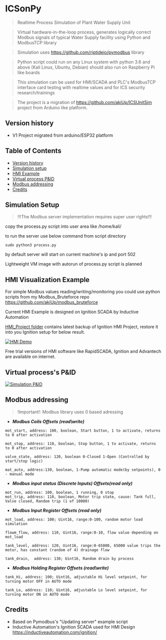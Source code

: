 # ICSonPy
> Realtime Process Simulation of Plant Water Supply Unit

> Virtual hardware-in-the-loop process, generates logically correct Modbus signals of typical Water Supply facility using Python and ModbusTCP library

> Simulation uses https://github.com/riptideio/pymodbus library

> Python script could run on any Linux system with python 3.6 and above (Kali Linux, Ubuntu, Debian) should also run on Raspberry Pi like boards

> This simulation can be used for HMI/SCADA and PLC's ModbusTCP interface card testing with realtime values and for ICS security research/trainings

> The project is a migration of https://github.com/akiUp/ICSUnitSim project from Arduino like platform.

## Version history
- V1 Project migrated from arduino/ESP32 platform

## Table of Contents
- [Version history](#Version)
- [Simulation setup](#Simulation)
- [HMI Example](#HMI)
- [Virtual process P&ID](#Virtual)
- [Modbus addressing](#Modbus)
- [Credits](#Credits)


## Simulation Setup

>!!!The Modbus server implementation requires super user rights!!!

copy the process.py script into user area like /home/kali/

to run the server use below command from script directory
```shell
sudo python3 process.py
```

by default server will start on current machine's ip and port 502

Lightweight VM image with autorun of process.py script is planned

## HMI Visualization Example

For simple Modbus values reading/writing/monitoring you could use python scripts from my Modbus_Bruteforce repo https://github.com/akiUp/modbus_bruteforce

Current HMI Example is designed on Ignition SCADA by Inductive Automation

<a href="https://github.com/akiUp/ICSUnitSim/tree/master/HMI_Project"> HMI_Project folder</a> contains latest backup of Ignition HMI Project, restore it into you Ignition setup for below result. 

<a href="https://github.com/akiUp/ICSUnitSim"><img src="https://github.com/akiUp/ICSUnitSim/blob/master/v02/img/ICSonChip.gif" title="HMI demo" alt="HMI Demo"></a>

Free trial versions of HMI software like RapidSCADA, Ignition and Advantech are available on internet.

## Virtual process's P&ID

<a href="https://github.com/akiUp/ICSUnitSim"><img src="https://github.com/akiUp/ICSUnitSim/blob/master/v02/img/ICSUnitSimP%26IDv02.png" title="Simulation P&ID" alt="Simulation P&ID"></a>

## Modbus addressing

> !Important!: Modbus library uses 0 based adressing

- ***Modbus Coils Offsets (read\write)***
```shell
mot_start, address: 100, boolean, Start button, 1 to activate, returns to 0 after activation

mot_stop, address: 110, boolean, Stop button, 1 to activate, returns to 0 after activation

valve_state, address: 120, boolean 0-Closed 1-Open (Controlled by start/stop logic)

mat_auto, address:130, boolean, 1-Pump automatic mode(by setpoints), 0 - manual mode
```
- ***Modbus input status (Discrete Inputs) Offsets(read only)***
```shell
mot_run, address: 100, boolean, 1 running, 0 stop
mot_trip, address: 110, boolean, Motor trip state, cause: Tank full, Valve closed, Random trip (1 of 10000)
```
- ***Modbus Input Register Offsets (read only)***
```shell
mot_load, address: 100; Uint16, range:0-100, random motor load simulation

flowm_flow, address: 110, Uint16, range:0-10, flow value depending on mot_load 

tank_level, address: 120, Uint16, range:0-65000, 65000 value trips the motor, has constant (random of 4) drainage flow

tank_drain,  address: 130; Uint16, Random drain by process
```
- ***Modbus Holding Register Offsets (read\write)***
```shell
tank_Hi, address: 100; Uint16, adjustable Hi level setpoint, for turning motor OFF in AUTO mode

tank_Lo, address: 110; Uint16, adjustable Lo level setpoint, for turning motor ON in AUTO mode
```

## Credits
- Based on Pymodbus's "Updating server" example script
- Inductive Automation's Ignition SCADA used for HMI Design https://inductiveautomation.com/ignition/
